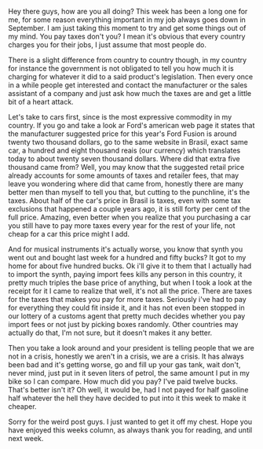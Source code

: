 
Hey there guys, how are you all doing? This week has been a long one for me, for some reason everything important in my job always goes down in September. I am just taking this moment to try and get some things out of my mind. You pay taxes don't you? I mean it's obvious that every country charges you for their jobs, I just assume that most people do.

There is a slight difference from country to country though, in my country for instance the government is not obligated to tell you how much it is charging for whatever it did to a said product's legislation. Then every once in a while people get interested and contact the manufacturer or the sales assistant of a company and just ask how much the taxes are and get a little bit of a heart attack.

Let's take to cars first, since is the most expressive commodity in my country. If you go and take a look ar Ford's american web page it states that the manufacturer suggested price for this year's Ford Fusion is around twenty two thousand dollars, go to the same website in Brasil, exact same car, a hundred and eight thousand reais (our currency) which translates today to about twenty seven thousand dollars. Where did that extra five thousand came from? Well, you may know that the suggested retail price already accounts for some amounts of taxes and retailer fees, that may leave you wondering where did that came from, honestly there are many better men than myself to tell you that, but cutting to the punchline, it's the taxes. About half of the car's price in Brasil is taxes, even with some tax exclusions that happened a couple years ago, it is still forty per cent of the full price. Amazing, even better when you realize that you purchasing a car you still have to pay more taxes every year for the rest of your life, not cheap for a car this price might I add.

And for musical instruments it's actually worse, you know that synth you went out and bought last week for a hundred and fifty bucks? It got to my home for about five hundred bucks. Ok i'll give it to them that I actually had to import the synth, paying import fees kills any person in this country, it pretty much triples the base price of anything, but when I took a look at the receipt for it I came to realize that well, it's not all the price. There are taxes for the taxes that makes you pay for more taxes. Seriously i've had to pay for everything they could fit inside it, and it has not even been stopped in our lottery of a customs agent that pretty much decides whether you pay import fees or not just by picking boxes randomly. Other countries may actually do that, I'm not sure, but it doesn't makes it any better.

Then you take a look around and your president is telling people that we are not in a crisis, honestly we aren't in a crisis, we are a crisis. It has always been bad and it's getting worse, go and fill up your gas tank, wait don't, never mind, just put in it seven liters of petrol, the same amount I put in my bike so I can compare. How much did you pay? I've paid twelve bucks. That's better isn't it? Oh well, it would be, had I not payed for half gasoline half whatever the hell they have decided to put into it this week to make it cheaper.

Sorry for the weird post guys. I just wanted to get it off my chest. Hope you have enjoyed this weeks column, as always thank you for reading, and until next week.
